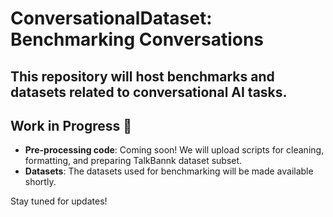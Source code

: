 # ConversationalDataset: Benchmarking Conversations

This repository will host **benchmarks** and **datasets** related to conversational AI tasks.
---

## Work in Progress 🚧

- **Pre-processing code**: Coming soon! We will upload scripts for cleaning, formatting, and preparing TalkBannk dataset subset.
- **Datasets**: The datasets used for benchmarking will be made available shortly.

Stay tuned for updates!

